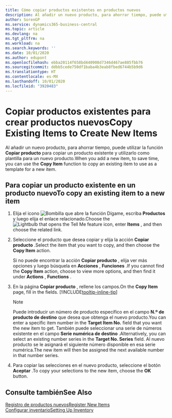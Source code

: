 ```yaml
---
title: Cómo copiar productos existentes en productos nuevos
description: Al añadir un nuevo producto, para ahorrar tiempo, puede utilizar la función Copiar producto para copiar un producto existente y utilizarlo como plantilla para un nuevo producto.
author: SorenGP
ms.service: dynamics365-business-central
ms.topic: article
ms.devlang: na
ms.tgt_pltfrm: na
ms.workload: na
ms.search.keywords: ''
ms.date: 10/01/2020
ms.author: edupont
ms.openlocfilehash: ebba20114f658bd440908d7346d467ae885fbb76
ms.sourcegitcommit: ddbb5cede750df1baba4b3eab8fbed6744b5b9d6
ms.translationtype: HT
ms.contentlocale: es-MX
ms.lasthandoff: 10/01/2020
ms.locfileid: "3920483"
---
```

# <a name="copy-existing-items-to-create-new-items"></a><span data-ttu-id="aaabd-103">Copiar productos existentes para crear productos nuevos</span><span class="sxs-lookup"><span data-stu-id="aaabd-103">Copy Existing Items to Create New Items</span></span>

<span data-ttu-id="aaabd-104">Al añadir un nuevo producto, para ahorrar tiempo, puede utilizar la función **Copiar producto** para copiar un producto existente y utilizarlo como plantilla para un nuevo producto.</span><span class="sxs-lookup"><span data-stu-id="aaabd-104">When you add a new item, to save time, you can use the **Copy Item** function to copy an existing item to use as a template for a new item.</span></span>  

## <a name="to-copy-an-existing-item-to-a-new-item"></a><span data-ttu-id="aaabd-105">Para copiar un producto existente en un producto nuevo</span><span class="sxs-lookup"><span data-stu-id="aaabd-105">To copy an existing item to a new item</span></span>

1. <span data-ttu-id="aaabd-106">Elija el icono ![Bombilla que abre la función Dígame](media/ui-search/search_small.png "Dígame qué desea hacer"), escriba **Productos** y luego elija el enlace relacionado.</span><span class="sxs-lookup"><span data-stu-id="aaabd-106">Choose the ![Lightbulb that opens the Tell Me feature](media/ui-search/search_small.png "Tell me what you want to do") icon, enter **Items** , and then choose the related link.</span></span>  
2. <span data-ttu-id="aaabd-107">Seleccione el producto que desea copiar y elija la acción **Copiar producto** .</span><span class="sxs-lookup"><span data-stu-id="aaabd-107">Select the item that you want to copy, and then choose the **Copy Item** action.</span></span>  

    <span data-ttu-id="aaabd-108">Si no puede encontrar la acción **Copiar producto** , elija ver más opciones y luego búsquela en **Acciones** , **Funciones** .</span><span class="sxs-lookup"><span data-stu-id="aaabd-108">If you cannot find the **Copy Item** action, choose to view more options, and then find it under **Actions** , **Functions** .</span></span>  

3. <span data-ttu-id="aaabd-109">En la página **Copiar producto** , rellene los campos.</span><span class="sxs-lookup"><span data-stu-id="aaabd-109">On the **Copy Item** page, fill in the fields.</span></span> [!INCLUDE[tooltip-inline-tip](includes/tooltip-inline-tip_md.md)]

    > [!NOTE]  
    > <span data-ttu-id="aaabd-110">Puede introducir un número de producto específico en el campo **N.º de producto de destino** que desea que obtenga el nuevo producto.</span><span class="sxs-lookup"><span data-stu-id="aaabd-110">You can enter a specific item number in the **Target Item No.** field that you want the new item to get.</span></span> <span data-ttu-id="aaabd-111">También puede seleccionar una serie de números existente en el campo **Serie numérica de destino** .</span><span class="sxs-lookup"><span data-stu-id="aaabd-111">Alternatively, you can select an existing number series in the **Target No. Series** field.</span></span> <span data-ttu-id="aaabd-112">Al nuevo producto se le asignará el siguiente número disponible en esa serie numérica.</span><span class="sxs-lookup"><span data-stu-id="aaabd-112">The new item will then be assigned the next available number in that number series.</span></span>  

4. <span data-ttu-id="aaabd-113">Para copiar las selecciones en el nuevo producto, seleccione el botón **Aceptar** .</span><span class="sxs-lookup"><span data-stu-id="aaabd-113">To copy your selections to the new item, choose the **OK** button.</span></span>  

## <a name="see-also"></a><span data-ttu-id="aaabd-114">Consulte también</span><span class="sxs-lookup"><span data-stu-id="aaabd-114">See Also</span></span>

[<span data-ttu-id="aaabd-115">Registro de productos nuevos</span><span class="sxs-lookup"><span data-stu-id="aaabd-115">Register New Items</span></span>](inventory-how-register-new-items.md)  
[<span data-ttu-id="aaabd-116">Configurar inventario</span><span class="sxs-lookup"><span data-stu-id="aaabd-116">Setting Up Inventory</span></span>](inventory-setup-inventory.md)  
